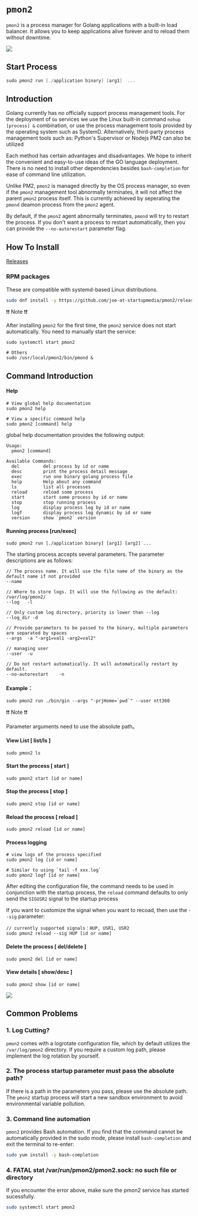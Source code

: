 # `pmon2`
`pmon2` is a process manager for Golang applications with a built-in load balancer. It allows you to keep applications alive forever and to reload them without downtime.

<img src="http://p0.qhimg.com/t017d6cbb68aed4b693.png" style="max-width:680px" />

## Start Process

```go
sudo pmon2 run [./application binary] [arg1]  ...
```

## Introduction

Golang currently has no officially support process management tools. For the deployment of `Go` services we use the Linux built-in command `nohup [process] &`  combination, or use the process management tools provided by the operating system such as SystemD. Alternatively, third-party process management tools such as: Python's Supervisor or Nodejs PM2 can also be utilized

Each method has certain advantages and disadvantages. We hope to inherit the convenient and easy-to-use ideas of the GO language deployment. There is no need to install other dependencies besides `bash-completion` for ease of command line utilization.

Unlike PM2, `pmon2` is managed directly by the OS process manager, so even if the `pmon2` management tool abnormally terminates, it will not affect the parent `pmon2` process itself. This is currently achieved by seperating the `pmond` deamon process from the `pmon2` agent.

By default, if the `pmon2` agent abnormally terminates, `pmond` will try to restart the process. If you don't want a process to restart automatically, then you can provide the `--no-autorestart` parameter flag.


## How To Install

[Releases](https://github.com/ntt360/pmon2/releases) 

### RPM packages
These are compatible with systemd-based Linux distributions.

```bash
sudo dnf install -y https://github.com/joe-at-startupmedia/pmon2/releases/download/v1.13.0/pmon2-1.13.0-1.el9.x86_64.rpm
```

:exclamation::exclamation: Note :exclamation::exclamation:

After installing `pmon2` for the first time, the `pmon2` service does not start automatically. You need to manually start the service:

```shell
sudo systemctl start pmon2

# Others
sudo /usr/local/pmon2/bin/pmond &
```

## Command Introduction

#### Help

```shell
# View global help documentation
sudo pmon2 help

# View a specific command help
sudo pmon2 [command] help
```

global help documentation provides the following output:

```
Usage:
  pmon2 [command]

Available Commands:
  del         del process by id or name
  desc        print the process detail message
  exec        run one binary golang process file
  help        Help about any command
  ls          list all processes
  reload      reload some process
  start       start some process by id or name
  stop        stop running process
  log         display process log by id or name
  logf        display process log dynamic by id or name
  version     show `pmon2` version
```

#### Running process [run/exec]

```shell
sudo pmon2 run [./application binary] [arg1] [arg2] ...
```
The starting process accepts several parameters. The parameter descriptions are as follows:

```shell
// The process name. It will use the file name of the binary as the default name if not provided 
--name

// Where to store logs. It will use the following as the default: /var/log/pmon2/
--log   -l

// Only custom log directory, priority is lower than --log
--log_dir -d

// Provide parameters to be passed to the binary, multiple parameters are separated by spaces
--args  -a "-arg1=val1 -arg2=val2"

// managing user
--user  -u

// Do not restart automatically. It will automatically restart by default.
--no-autorestart    -n
```

#### Example：

```shell
sudo pmon2 run ./bin/gin --args "-prjHome=`pwd`" --user ntt360
```

:exclamation::exclamation: Note :exclamation::exclamation:

Parameter arguments need to use the absolute path。

#### View List  [ list/ls ]

```shell
sudo pmon2 ls
```

#### Start the process [ start ]

```shell
sudo pmon2 start [id or name]
```

#### Stop the process  [ stop ]

```shell
sudo pmon2 stop [id or name]
```

#### Reload the process [ reload ]

```shell
sudo pmon2 reload [id or name]
```

#### Process logging

```shell
# view logs of the process specified
sudo pmon2 log [id or name]

# Similar to using `tail -f xxx.log`
sudo pmon2 logf [id or name]
```

After editing the configuration file, the command needs to be used in conjunction with the startup process, the `reload` command defaults to only send the `SIGUSR2` signal to the startup process

If you want to customize the signal when you want to recoad, then use the `--sig` parameter:

```shell
// currently supported signals：HUP, USR1, USR2
sudo pmon2 reload --sig HUP [id or name]
```

#### Delete the process  [ del/delete ]

```shell
sudo pmon2 del [id or name]
```

#### View details [ show/desc ]

```shell
sudo pmon2 show [id or name]
```
![](https://jscssimg-img.oss-cn-beijing.aliyuncs.com/89c3f649a583a852.png?t=1506950494)

## Common Problems

### 1. Log Cutting?

`pmon2` comes with a logrotate configuration file, which by default utilizes the `/var/log/pmon2` directory. If you require a custom log path, please implement the log rotation by yourself.

### 2. The process startup parameter must pass the absolute path?

If there is a path in the parameters you pass, please use the absolute path. The `pmon2` startup process will start a new sandbox environment to avoid environmental variable pollution.

### 3. Command line automation

`pmon2` provides Bash automation. If you find that the command cannot be automatically provided in the sudo mode, please install `bash-completion` and exit the terminal to re-enter:

```bash
sudo yum install -y bash-completion
```

### 4. FATAL stat /var/run/pmon2/pmon2.sock: no such file or directory

If you encounter the error above, make sure the pmon2 service has started sucessfully.

```bash
sudo systemctl start pmon2
```
